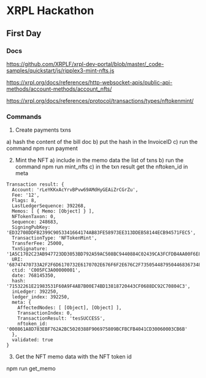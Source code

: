 # XRPL Hackathon

## First Day

### Docs

https://github.com/XRPLF/xrpl-dev-portal/blob/master/_code-samples/quickstart/js/ripplex3-mint-nfts.js

https://xrpl.org/docs/references/http-websocket-apis/public-api-methods/account-methods/account_nfts/

https://xrpl.org/docs/references/protocol/transactions/types/nftokenmint/

### Commands

1. Create payments txns

a) hash the content of the bill doc
b) put the hash in the InvoiceID
c) run the command npm run payment

2. Mint the NFT
a) include in the memo data the list of txns
b) run the command npm run mint_nfts
c) in the txn result get the nftoken_id in meta

```
Transaction result: {
  Account: 'rLeYKKxAcYrvBPvw69AMdHyGEAiZrCGrZu',
  Fee: '12',
  Flags: 8,
  LastLedgerSequence: 392268,
  Memos: [ { Memo: [Object] } ],
  NFTokenTaxon: 0,
  Sequence: 248683,
  SigningPubKey: 'ED32708DDFB2399C9053341664174AB83FE58973EE313DDEB58144ECB94571FEC5',
  TransactionType: 'NFTokenMint',
  TransferFee: 25000,
  TxnSignature: '1A5C1702C23AB947723DD3053BD792A59AC508BC9440884C02439CA3FCFDB4AA00F6E812EA8360CA87271BF036B6048DA4074E9A30D2211ECA5DD15FE414B405',
  URI: '68747470733A2F2F6D6170732E6170702E676F6F2E676C2F735054487950446836734854396A434438',
  ctid: 'C005FC3A00000001',
  date: 768145350,
  hash: '71532261E21983531F60A9F4AB7B00E74BD13818720443CF0688DC92C70804C3',
  inLedger: 392250,
  ledger_index: 392250,
  meta: {
    AffectedNodes: [ [Object], [Object] ],
    TransactionIndex: 0,
    TransactionResult: 'tesSUCCESS',
    nftoken_id: '000861A8D783EBF762A2BC5020388F906975809BCFBCFB4041CD30060003CB6B'
  },
  validated: true
}
```

3. Get the NFT memo data with the NFT token id

npm run get_memo